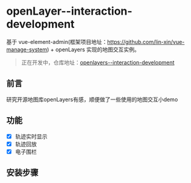# openLayer--interaction-development


基于 vue-element-admin(框架项目地址：https://github.com/lin-xin/vue-manage-system) + openLayers 实现的地图交互实例。

> 正在开发中，仓库地址：[openlayers--interaction-development](https://github.com/t-sinbo/openlayers--interaction-development)

## 前言
研究开源地图库openLayers有感，顺便做了一些使用的地图交互小demo

## 功能

-   [x] 轨迹实时显示
-   [x] 轨迹回放
-   [x] 电子围栏

## 安装步骤


